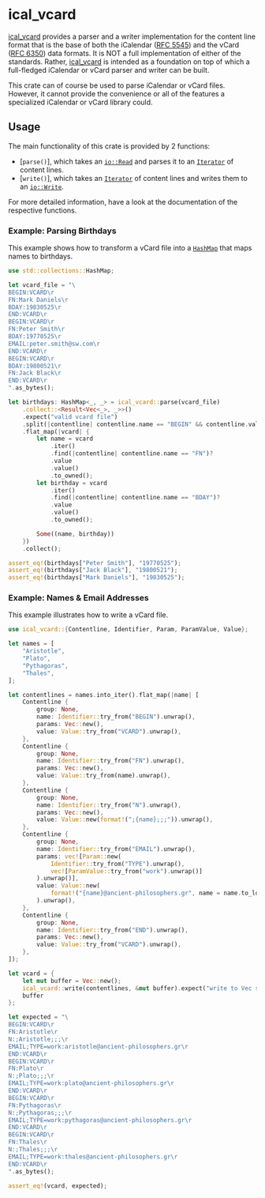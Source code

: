 
# ical_vcard

[ical_vcard][crate] provides a parser and a writer implementation for the content line format that is
the base of both the iCalendar ([RFC 5545][rfc5545]) and the vCard ([RFC 6350][rfc6350]) data
formats. It is NOT a full implementation of either of the standards. Rather, [ical_vcard][crate] is
intended as a foundation on top of which a full-fledged iCalendar or vCard parser and writer can be
built.

This crate can of course be used to parse iCalendar or vCard files. However, it cannot provide the
convenience or all of the features a specialized iCalendar or vCard library could.

## Usage

The main functionality of this crate is provided by 2 functions:
 * [`parse()`], which takes an [`io::Read`][read] and parses it to an [`Iterator`][iterator] of
   content lines.
 * [`write()`], which takes an [`Iterator`][iterator] of content lines and writes them to an
   [`io::Write`][write].

For more detailed information, have a look at the documentation of the respective functions.

### Example: Parsing Birthdays

This example shows how to transform a vCard file into a [`HashMap`][hashmap] that maps names to
birthdays.

```rust
use std::collections::HashMap;

let vcard_file = "\
BEGIN:VCARD\r
FN:Mark Daniels\r
BDAY:19830525\r
END:VCARD\r
BEGIN:VCARD\r
FN:Peter Smith\r
BDAY:19770525\r
EMAIL:peter.smith@sw.com\r
END:VCARD\r
BEGIN:VCARD\r
BDAY:19800521\r
FN:Jack Black\r
END:VCARD\r
".as_bytes();

let birthdays: HashMap<_, _> = ical_vcard::parse(vcard_file)
    .collect::<Result<Vec<_>, _>>()
    .expect("valid vcard file")
    .split(|contentline| contentline.name == "BEGIN" && contentline.value == "VCARD")
    .flat_map(|vcard| {
        let name = vcard
            .iter()
            .find(|contentline| contentline.name == "FN")?
            .value
            .value()
            .to_owned();
        let birthday = vcard
            .iter()
            .find(|contentline| contentline.name == "BDAY")?
            .value
            .value()
            .to_owned();

        Some((name, birthday))
    })
    .collect();

assert_eq!(birthdays["Peter Smith"], "19770525");
assert_eq!(birthdays["Jack Black"], "19800521");
assert_eq!(birthdays["Mark Daniels"], "19830525");
```

### Example: Names & Email Addresses

This example illustrates how to write a vCard file.

```rust
use ical_vcard::{Contentline, Identifier, Param, ParamValue, Value};

let names = [
    "Aristotle",
    "Plato",
    "Pythagoras",
    "Thales",
];

let contentlines = names.into_iter().flat_map(|name| [
    Contentline {
        group: None,
        name: Identifier::try_from("BEGIN").unwrap(),
        params: Vec::new(),
        value: Value::try_from("VCARD").unwrap(),
    },
    Contentline {
        group: None,
        name: Identifier::try_from("FN").unwrap(),
        params: Vec::new(),
        value: Value::try_from(name).unwrap(),
    },
    Contentline {
        group: None,
        name: Identifier::try_from("N").unwrap(),
        params: Vec::new(),
        value: Value::new(format!(";{name};;;")).unwrap(),
    },
    Contentline {
        group: None,
        name: Identifier::try_from("EMAIL").unwrap(),
        params: vec![Param::new(
            Identifier::try_from("TYPE").unwrap(),
            vec![ParamValue::try_from("work").unwrap()]
        ).unwrap()],
        value: Value::new(
            format!("{name}@ancient-philosophers.gr", name = name.to_lowercase())
        ).unwrap(),
    },
    Contentline {
        group: None,
        name: Identifier::try_from("END").unwrap(),
        params: Vec::new(),
        value: Value::try_from("VCARD").unwrap(),
    },
]);

let vcard = {
    let mut buffer = Vec::new();
    ical_vcard::write(contentlines, &mut buffer).expect("write to Vec should cause no errors");
    buffer
};

let expected = "\
BEGIN:VCARD\r
FN:Aristotle\r
N:;Aristotle;;;\r
EMAIL;TYPE=work:aristotle@ancient-philosophers.gr\r
END:VCARD\r
BEGIN:VCARD\r
FN:Plato\r
N:;Plato;;;\r
EMAIL;TYPE=work:plato@ancient-philosophers.gr\r
END:VCARD\r
BEGIN:VCARD\r
FN:Pythagoras\r
N:;Pythagoras;;;\r
EMAIL;TYPE=work:pythagoras@ancient-philosophers.gr\r
END:VCARD\r
BEGIN:VCARD\r
FN:Thales\r
N:;Thales;;;\r
EMAIL;TYPE=work:thales@ancient-philosophers.gr\r
END:VCARD\r
".as_bytes();

assert_eq!(vcard, expected);
```

[crate]: #
[hashmap]: https://doc.rust-lang.org/stable/std/collections/struct.HashMap.html
[iterator]: https://doc.rust-lang.org/stable/std/iter/trait.Iterator.html
[read]: https://doc.rust-lang.org/stable/std/io/trait.Read.html
[rfc5545]: https://www.rfc-editor.org/rfc/rfc5545
[rfc6350]: https://www.rfc-editor.org/rfc/rfc6350
[write]: https://doc.rust-lang.org/stable/std/io/trait.Write.html
